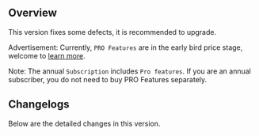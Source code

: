 ## Overview

This version fixes some defects, it is recommended to upgrade. 

Advertisement: Currently, `PRO Features` are in the early bird price stage, welcome to [learn more](https://b3log.org/siyuan/pricing.html).

Note: The annual `Subscription` includes `Pro features`. If you are an annual subscriber, you do not need to buy PRO Features separately.

## Changelogs

Below are the detailed changes in this version.

